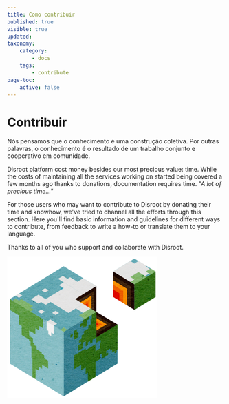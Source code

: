 ```yaml
---
title: Como contribuir
published: true
visible: true
updated:
taxonomy:
    category:
        - docs
    tags:
        - contribute
page-toc:
    active: false
---
```


# Contribuir

Nós pensamos que o conhecimento é uma construção coletiva. Por outras palavras, o conhecimento é o resultado de um trabalho conjunto e cooperativo em comunidade.

Disroot platform cost money besides our most precious value: time. While the costs of maintaining all the services working on started being covered a few months ago thanks to donations, documentation requires time.
*"A lot of precious time..."*

For those users who may want to contribute to Disroot by donating their time and knowhow, we've tried to channel all the efforts through this section.
Here you'll find basic information and guidelines for different ways to contribute, from feedback to write a how-to or translate them to your language.

Thanks to all of you who support and collaborate with Disroot.


![](contribute.png)
